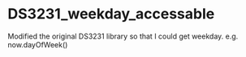 DS3231_weekday_accessable
=========================

Modified the original DS3231 library so that I could get weekday. e.g. now.dayOfWeek()
